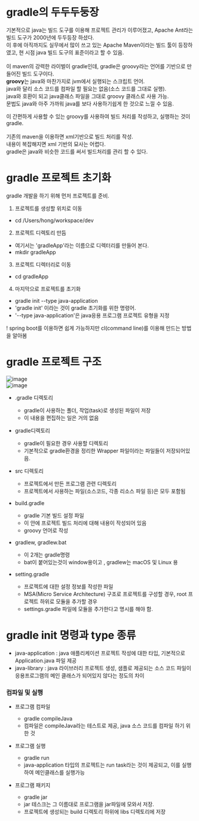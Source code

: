 # gradle의 두두두둥장
기본적으로 java는 빌드 도구를 이용해 프로젝트 관리가 이루어졌고, Apache Ant라는 빌드 도구가 2000년에 두두등장 하셨다.  
이 후에 아직까지도 실무에서 많이 쓰고 있는 Apache Maven이라는 빌드 툴이 등장하였고, 현 시점 java 빌드 도구의 표준이라고 할 수 있음.  
<br>이 maven의 강력한 라이벌이 gradle인데, gradle은 groovy라는 언어를 기반으로 만들어진 빌드 도구이다.  
<b>groovy</b>는 java와 마찬가지로 jvm에서 실행되는 스크립트 언어.  
java와 달리 소스 코드를 컴파일 할 필요는 없음(소스 코드를 그대로 실행).  
java와 호환이 되고 java클래스 파일을 그대로 groovy 클래스로 사용 가능.  
문법도 java와 아주 가까워 java를 보다 사용하기쉽게 한 것으로 느낄 수 있음.  

이 간편하게 사용할 수 있는 groovy를 사용하여 빌드 처리를 작성하고, 실행하는 것이 gradle.  
<br>기존의 maven을 이용하면 xml기반으로 빌드 처리를 작성.  
내용이 복잡해지면 xml 기반의 묘사는 어렵다.  
gradle은 java와 비슷한 코드를 써서 빌드처리를 관리 할 수 있다.  


# gradle 프로젝트 초기화
gradle 개발을 하기 위해 먼저 프로젝트를 준비.  
1. 프로젝트를 생성할 위치로 이동
  * cd /Users/hong/workspace/dev
2. 프로젝트 디렉토리 만듬
  * 여기서는 'gradleApp'라는 이름으로 디렉터리를 만들어 본다.
  * mkdir gradleApp
3. 프로젝트 디렉터리로 이동
  * cd gradleApp
4. 마지막으로 프로젝트를 초기화
  * gradle init --type java-application
  * 'gradle init' 이라는 것이 gradle 초기화를 위한 명령어.
  * '--type java-application'은 java응용 프로그램 프로젝트 유형을 지정

! spring boot를 이용하면 쉽게 가능하지만 cl(command line)를 이용해 만드는 방법을 알아봄

# gradle 프로젝트 구조
![image](https://user-images.githubusercontent.com/67637716/167525305-458d0be0-c6d7-48f3-bf23-05054c1e465d.png)  
![image](https://user-images.githubusercontent.com/67637716/167525337-80c71f3f-0dcd-4b5b-82db-7365a608ee16.png)  

* .gradle 디렉토리
  * gradle이 사용하는 폴더, 작업(task)로 생성된 파일이 저장
  * 이 내용을 편집하는 일은 거의 없음

* gradle디렉토리
  * gradle이 필요한 경우 사용할 디렉토리
  * 기본적으로 gradle환경을 정리한 Wrapper 파일이라는 파일들이 저장되어있음.

* src 디렉토리
  * 프로젝트에서 만든 프로그램 관련 디렉토리
  * 프로젝트에서 사용하는 파일(소스코드, 각종 리소스 파일 등)은 모두 포함됨

* build.gradle
  * gradle 기본 빌드 설정 파일
  * 이 안에 프로젝트 빌드 처리에 대해 내용이 작성되어 있음
  * groovy 언어로 작성

* gradlew, gradlew.bat
  * 이 2개는 gradle명령
  * bat이 붙어있는것이 window용이고 , gradlew는 macOS 및 Linux 용

* setting.gradle
  * 프로젝트에 대한 설정 정보를 작성한 파일
  * MSA(Micro Service Architecture) 구조로 프로젝트를 구성할 경우, root 프로젝트 하위로 모듈을 추가할 경우 
  * settings.gradle 파일에 모듈을 추가한다고 명시를 해야 함. 


# gradle init 명령과 type 종류
* java-application : java 애플리케이션 프로젝트 작성에 대한 타입, 기본적으로 Application.java 파일 제공
* java-library : java 라이브러리 프로젝트 생성, 샘플로 제공되는 소스 코드 파일이 응용프로그램의 메인 클래스가 되어있지 않다는 정도의 차이

### 컴파일 및 실행
* 프로그램 컴파일
  * gradle compileJava
  * 컴파일은 compileJava라는 테스트로 제공, java 소스 코드를 컴파일 하기 위한 것

* 프로그램 실행
  * gradle run
  * java-application 타입의 프로젝트는 run task라는 것이 제공되고, 이를 실행하여 메인클래스를 실행가능

* 프로그램 패키지
  * gradle jar
  * jar 테스크는 그 이름대로 프로그램을 jar파일에 모와서 저장.
  * 프로젝트에 생성되는 build 디렉토리 하위에 libs 디렉토리에 저장
